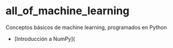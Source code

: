 # all_of_machine_learning
Conceptos básicos de machine learning, programados en Python

- [Introducción a NumPy](


